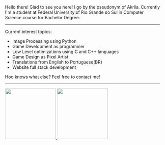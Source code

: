 Hello there! Glad to see you here!
I go by the pseudonym of Akrila. Currently I'm a student at Federal University of Rio Grande do Sul in Computer Science course for Bachelor Degree.
<hr>
Current interest topics:
<ul>
  <li> Image Processing using Python </li>
  <li> Game Development as programmer </li>
  <li> Low Level optimizations using C and C++ languages </li>
  <li> Game Design as Pixel Artist </li>
  <li> Translations from English to Portuguese(BR) </li>
  <li> Website full stack development </li>
</ul>

Hoo knows what else? Feel free to contact me!
<hr>
<a href="#">
  <img src="https://github-readme-stats.vercel.app/api?username=AkrilaMayNotBeAvailable&show_icons=true&count_private=true&theme=merko" height="165">
  <img src="https://github-readme-stats.vercel.app/api/top-langs/?username=AkrilaMayNotBeAvailable&layout=compact&theme=merko&hide=css,html,jupyter%20notebook" height = "165">
</a>
<!---
AkrilaMayNotBeAvailable/AkrilaMayNotBeAvailable is a ✨ special ✨ repository because its `README.md` (this file) appears on your GitHub profile.
You can click the Preview link to take a look at your changes.
--->
